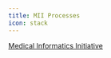 ```yaml
---
title: MII Processes 
icon: stack
---
```


[Medical Informatics Initiative](https://www.medizininformatik-initiative.de/de/start)